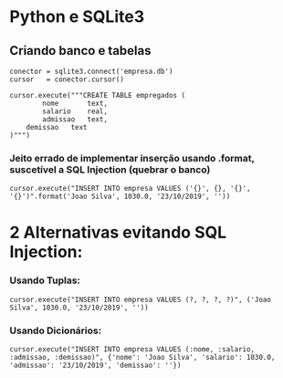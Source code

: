 # Python e SQLite3
## Criando banco e tabelas

```
conector = sqlite3.connect('empresa.db')
cursor   = conector.cursor()

cursor.execute("""CREATE TABLE empregados (
        nome       text,
        salario    real,
        admissao   text,
	demissao   text
)""") 
```

### Jeito errado de implementar inserção usando .format, suscetível a SQL Injection (quebrar o banco)
```cursor.execute("INSERT INTO empresa VALUES ('{}', {}, '{}', '{}')".format('Joao Silva', 1030.0, '23/10/2019', ''))```

# 2 Alternativas evitando SQL Injection:
### Usando Tuplas:
```cursor.execute("INSERT INTO empresa VALUES (?, ?, ?, ?)", ('Joao Silva', 1030.0, '23/10/2019', ''))```
### Usando Dicionários:
```cursor.execute("INSERT INTO empresa VALUES (:nome, :salario, :admissao, :demissao)", {'nome': 'Joao Silva', 'salario': 1030.0, 'admissao': '23/10/2019', 'demissao': ''})```